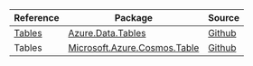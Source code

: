 | Reference | Package | Source |
|---|---|---|
|[Tables](data.tables-readme.md)|[Azure.Data.Tables](https://www.nuget.org/packages/Azure.Data.Tables)|[Github](https://github.com/Azure/azure-sdk-for-net/blob/main/sdk/tables/Azure.Data.Tables)|
|Tables|[Microsoft.Azure.Cosmos.Table](https://www.nuget.org/packages/Microsoft.Azure.Cosmos.Table)|[Github](https://github.com/Azure/azure-sdk-for-net)|
